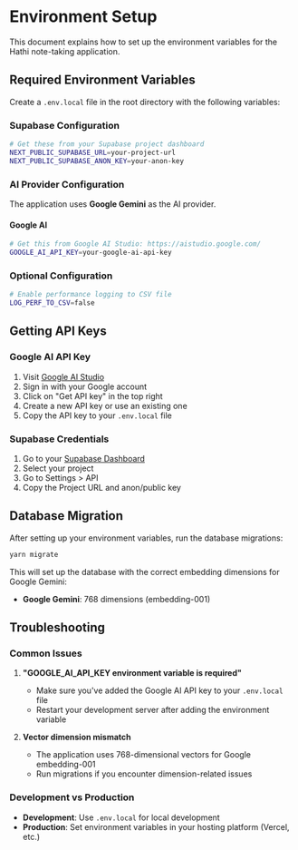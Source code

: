 # Environment Setup

This document explains how to set up the environment variables for the Hathi note-taking application.

## Required Environment Variables

Create a `.env.local` file in the root directory with the following variables:

### Supabase Configuration
```bash
# Get these from your Supabase project dashboard
NEXT_PUBLIC_SUPABASE_URL=your-project-url
NEXT_PUBLIC_SUPABASE_ANON_KEY=your-anon-key
```

### AI Provider Configuration

The application uses **Google Gemini** as the AI provider.

#### Google AI
```bash
# Get this from Google AI Studio: https://aistudio.google.com/
GOOGLE_AI_API_KEY=your-google-ai-api-key
```

### Optional Configuration
```bash
# Enable performance logging to CSV file
LOG_PERF_TO_CSV=false
```

## Getting API Keys

### Google AI API Key
1. Visit [Google AI Studio](https://aistudio.google.com/)
2. Sign in with your Google account
3. Click on "Get API key" in the top right
4. Create a new API key or use an existing one
5. Copy the API key to your `.env.local` file

### Supabase Credentials
1. Go to your [Supabase Dashboard](https://supabase.com/dashboard)
2. Select your project
3. Go to Settings > API
4. Copy the Project URL and anon/public key

## Database Migration

After setting up your environment variables, run the database migrations:

```bash
yarn migrate
```

This will set up the database with the correct embedding dimensions for Google Gemini:
- **Google Gemini**: 768 dimensions (embedding-001)

## Troubleshooting

### Common Issues

1. **"GOOGLE_AI_API_KEY environment variable is required"**
   - Make sure you've added the Google AI API key to your `.env.local` file
   - Restart your development server after adding the environment variable

2. **Vector dimension mismatch**
   - The application uses 768-dimensional vectors for Google embedding-001
   - Run migrations if you encounter dimension-related issues

### Development vs Production

- **Development**: Use `.env.local` for local development
- **Production**: Set environment variables in your hosting platform (Vercel, etc.)